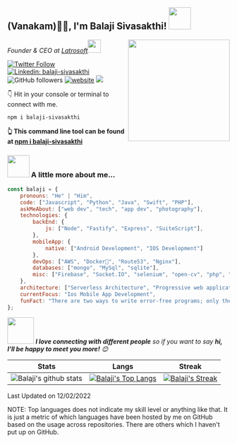 <h2>(Vanakam)🙏🏻, I'm Balaji Sivasakthi! <img src="https://media.giphy.com/media/12oufCB0MyZ1Go/giphy.gif" width="50"></h2>
<img align='right' src="https://media.giphy.com/media/M9gbBd9nbDrOTu1Mqx/giphy.gif" width="230">
<p><em>Founder & CEO at <a href="http://www.latrosoft.in">Latrosoft</a><img src="https://media.giphy.com/media/WUlplcMpOCEmTGBtBW/giphy.gif" width="30"> 
</em></p>

[![Twitter Follow](https://img.shields.io/twitter/follow/iambalaji___?label=Follow)](https://twitter.com/intent/follow?screen_name=iambalaji___)
[![Linkedin: balaji-sivasakthi](https://img.shields.io/badge/-balaji-blue?style=flat-square&logo=Linkedin&logoColor=white&link=https://www.linkedin.com/in/balajisivaakthi)](https://www.linkedin.com/in/balajisivasakthi)
![GitHub followers](https://img.shields.io/github/followers/balaji-sivasakthi?label=Follow&style=social)
[![website](https://img.shields.io/badge/Website-46a2f1.svg?&style=flat-square&logo=Google-Chrome&logoColor=white&link=https://latrosoft.in/)](https://latrosoft.in/)
![](https://visitor-badge.glitch.me/badge?page_id=balaji-sivasakthi)

👇 Hit in your console or terminal to connect with me.

```bash
npm i balaji-sivasakthi
```
**👆 This command line tool can be found at [npm i balaji-sivasakthi](https://github.com/balaji-sivasakthi/npm-balaji-sivasakthi)**

### <img src="https://media.giphy.com/media/VgCDAzcKvsR6OM0uWg/giphy.gif" width="50"> A little more about me...  

```javascript
const balaji = {
    pronouns: "He" | "Him",
    code: ["Javascript", "Python", "Java", "Swift", "PHP"],
    askMeAbout: ["web dev", "tech", "app dev", "photography"],
    technologies: {
        backEnd: {
            js: ["Node", "Fastify", "Express", "SuiteScript"],
        },
        mobileApp: {
            native: ["Android Development", "IOS Development"]
        },
        devOps: ["AWS", "Docker🐳", "Route53", "Nginx"],
        databases: ["mongo", "MySql", "sqlite"],
        misc: ["Firebase", "Socket.IO", "selenium", "open-cv", "php", "SuiteApp"]
    },
    architecture: ["Serverless Architecture", "Progressive web applications", "Single page applications"],
    currentFocus: "Ios Mobile App Development",
    funFact: "There are two ways to write error-free programs; only the third one works"
};
```

<img src="https://media.giphy.com/media/LnQjpWaON8nhr21vNW/giphy.gif" width="60"> <em><b>I love connecting with different people</b> so if you want to say <b>hi, I'll be happy to meet you more!</b> 😊</em>



|  Stats      | Langs           | Streak  |
|:-------------:|:-------------:|:-----:|
| ![Balaji's github stats](https://github-readme-stats.vercel.app/api?username=balaji-sivasakthi&show_icons=true&title_color=74ff0a&icon_color=74ff0a&text_color=9f9f9f&bg_color=2D2D2D) | [![Balaji's Top Langs](https://github-readme-stats.vercel.app/api/top-langs/?username=balaji-sivasakthi&layout=compact&title_color=74ff0a&icon_color=74ff0a&text_color=9f9f9f&bg_color=2D2D2D)](https://github.com/balaji-sivasakthi?tab=repositories) | [![Balaji's Streak](https://github-readme-streak-stats.herokuapp.com?user=balaji-sivasakthi&theme=dark&date_format=M%20j%5B%2C%20Y%5D&ring=74FF0A&background=2D2D2D&currStreakLabel=74FF0A&fire=74FF0A&sideLabels=74FF0A)](https://git.io/streak-stats) |


Last Updated on 12/02/2022

NOTE: Top languages does not indicate my skill level or anything like that. It is just a metric of which languages have been hosted by me on GitHub based on the usage across repositories. There are others which I haven't put up on GitHub.
